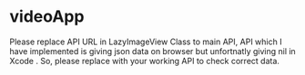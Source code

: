# videoApp

Please replace API URL in LazyImageView Class to main API, API which I have implemented is giving json data on browser but unfortnatly giving nil in Xcode . So, please replace with your working API to check correct data.
